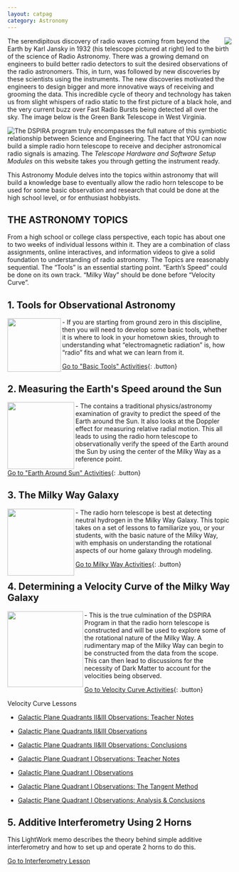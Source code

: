 ```yaml
---
layout: catpag
category: Astronomy
---
```



<img class="img-circle" style="float:right;" src="/dspira-lessons/images/JanskyHerman.jpg">

The serendipitous discovery of radio waves coming from beyond the Earth by Karl Jansky in 1932 (his telescope pictured at right) led to the birth of the science of Radio Astronomy.  There was a growing demand on engineers to build better radio detectors to suit the desired observations of the radio astronomers. This, in turn, was followed by new discoveries by these scientists using the instruments.  The new discoveries motivated the engineers to design bigger and more innovative ways of receiving and grooming the data.   This incredible cycle of theory and technology has taken us from slight whispers of radio static to the first picture of a black hole, and the very current buzz over Fast Radio Bursts being detected all over the sky. The image below is the Green Bank Telescope in West Virginia.

<img class="img-circle" style="float:left;" src="/dspira-lessons/images/GBTHerman.jpg">

The DSPIRA program truly encompasses the full nature of this symbiotic relationship between Science and Engineering.  The fact that YOU can now build a simple radio horn telescope to receive and decipher astronomical radio signals is amazing.  The *Telescope Hardware and Software Setup Modules* on this website takes you through getting the instrument ready.   

This Astronomy Module delves into the topics within astronomy that will build a knowledge base to eventually allow the radio horn telescope to be used for some basic observation and research that could be done at the high school level, or for enthusiast hobbyists.

## THE ASTRONOMY TOPICS
From a high school or college class perspective, each topic has about one to two weeks of individual lessons within it. They are a combination of class assignments, online interactives, and information videos to give a solid foundation to understanding of radio astronomy. The Topics are reasonably sequential. The “Tools” is an essential starting point.  “Earth’s Speed” could be done on its own track.  “Milky Way” should be done before “Velocity Curve”.  

## 1. Tools for Observational Astronomy 
<img src="/dspira-lessons/images/Celestial_Sphere_-_Equatorial_Coordinate_System.png" align="left" width="120px"/> - If you are starting from ground zero in this discipline, then you will need to develop some basic tools, whether it is where to look in your hometown skies, through to understanding what “electromagnetic radiation” is, how “radio” fits and what we can learn from it.

[Go to "Basic Tools" Activities](https://wvurail.org//dspira-lessons/ObserveTools){: .button}

## 2. Measuring the Earth's Speed around the Sun
<img src="/dspira-lessons/images/EarthSun.png" align="left" width="150px"/> - The contains a traditional physics/astronomy examination of gravity to predict the speed of the Earth around the Sun. It also looks at the Doppler effect for measuring relative radial motion.  This all leads to using the radio horn telescope to observationally verify the speed of the Earth around the Sun by using the center of the Milky Way as a reference point.

[Go to "Earth Around Sun" Activities](https://wvurail.org//dspira-lessons/EarthAroundSun){: .button}
 
## 3. The Milky Way Galaxy 
<img src="/dspira-lessons/images/MWG.png" align="left" width="150px"/> - The radio horn telescope is best at detecting neutral hydrogen in the Milky Way Galaxy.  This topic takes on a set of lessons to familiarize you, or your students, with the basic nature of the Milky Way, with emphasis on understanding the rotational aspects of our home galaxy through modeling. 

[Go to Milky Way Activities](https://wvurail.org//dspira-lessons/Astro_MWG){: .button}
 
## 4. Determining a Velocity Curve of the Milky Way Galaxy 
<img src="/dspira-lessons/images/HIMap.png" align="left" width="170px"/>
- This is the true culmination of the DSPIRA Program in that the radio horn telescope is constructed and will be used to explore some of the rotational nature of the Milky Way.  A rudimentary map of the Milky Way can begin to be constructed from the data from the scope.  This can then lead to discussions for the necessity of Dark Matter to account for the velocities being observed.  

[Go to Velocity Curve Activities](https://wvurail.org//dspira-lessons/Astronomy_VelocityCurve_Overview){: .button}

 Velocity Curve Lessons

   * [Galactic Plane Quadrants II&III Observations: Teacher Notes](https://docs.google.com/document/d/1h9is9YnnfDidLnlvs-DnXlyzXIjT0EhrLDdnONAByHg/edit?usp=sharing)
   
   * [Galactic Plane Quadrants II&III Observations](https://docs.google.com/document/d/1jcMV-8X8Cd7rryGCsednTlc0fFRrgvAGkFyJUQAGJh8/edit)
   
   * [Galactic Plane Quadrants II&III Observations: Conclusions](https://docs.google.com/document/d/1aVUFzAvC14gPeV6RSYumYPlkclgILeoaI5LpUZNSV5U/edit)
      
   * [Galactic Plane Quadrant I Observations: Teacher Notes](https://docs.google.com/document/d/1BSLoZjrFtA2qEoVzgvXjHdufQFRWmxtQWSAl8k1yJu8/edit)
   
   * [Galactic Plane Quadrant I Observations](https://docs.google.com/document/d/1V4wUx8VtX358x-gIWdH9FaYi3579bz_Unl38_ShrbKE/edit)
   
   * [Galactic Plane Quadrant I Observations: The Tangent Method](https://docs.google.com/document/d/1wA_tVKYrAyjvuVqUY9c_stwNpO1dGDFnIL6TiHq5hx8/edit?usp=sharing)   
   
   * [Galactic Plane Quadrant I Observations: Analysis & Conclusions](https://docs.google.com/document/d/1J9w1DH5fQW24XDvesYTzsR943Px_13uTZQQS5qi6rxg/edit)   

## 5. Additive Interferometry Using 2 Horns

This LightWork memo describes the theory behind simple additive interferometry and how to set up and operate 2 horns to do this.

[Go to Interferometry Lesson](https://github.com/WVURAIL/dspira-lessons/blob/master/FilesUploaded/2Horn_AddingInterferometry_LightWorkMemo31.pdf)




